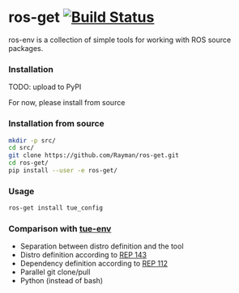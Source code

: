# ros-get [![Build Status](https://travis-ci.org/Rayman/ros-get.svg?branch=master)](https://travis-ci.org/Rayman/ros-get)
ros-env is a collection of simple tools for working with ROS source packages.

### Installation
TODO: upload to PyPI

For now, please install from source

### Installation from source
```sh
mkdir -p src/
cd src/
git clone https://github.com/Rayman/ros-get.git
cd ros-get/
pip install --user -e ros-get/
```

### Usage
```sh
ros-get install tue_config
```

### Comparison with [tue-env](https://github.com/tue-robotics/tue-env)
- Separation between distro definition and the tool
- Distro definition according to [REP 143](http://www.ros.org/reps/rep-0143.html)
- Dependency definition according to [REP 112](http://www.ros.org/reps/rep-0112.html)
- Parallel git clone/pull
- Python (instead of bash)

